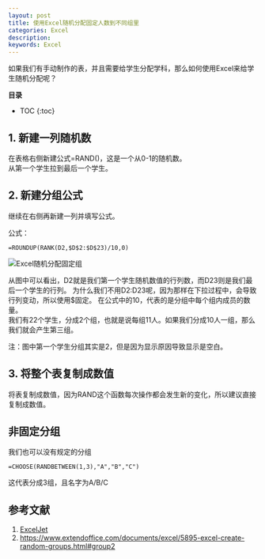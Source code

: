 ```yaml
---
layout: post
title: 使用Excel随机分配固定人数到不同组里
categories: Excel
description: 
keywords: Excel
---
```


如果我们有手动制作的表，并且需要给学生分配学科，那么如何使用Excel来给学生随机分配呢？  

**目录**

* TOC
{:toc}


## 1. 新建一列随机数
在表格右侧新建公式=RAND()，这是一个从0-1的随机数。  
从第一个学生拉到最后一个学生。  

## 2. 新建分组公式
继续在右侧再新建一列并填写公式。


公式：
```
=ROUNDUP(RANK(D2,$D$2:$D$23)/10,0)
```
![Excel随机分配固定组](/blog/images/posts/2020/20200811_Excel_Randomly_Assign_Groups.png)

从图中可以看出，D2就是我们第一个学生随机数值的行列数，而D23则是我们最后一个学生的行列。
为什么我们不用D2:D23呢，因为那样在下拉过程中，会导致行列变动，所以使用$固定。
在公式中的10，代表的是分组中每个组内成员的数量。  
我们有22个学生，分成2个组，也就是说每组11人。如果我们分成10人一组，那么我们就会产生第三组。  

注：图中第一个学生分组其实是2，但是因为显示原因导致显示是空白。

## 3. 将整个表复制成数值
将表复制成数值，因为RAND这个函数每次操作都会发生新的变化，所以建议直接复制成数值。

## 非固定分组
我们也可以没有规定的分组
```
=CHOOSE(RANDBETWEEN(1,3),"A","B","C")
```
这代表分成3组，且名字为A/B/C

## 参考文献
1. [ExcelJet](https://exceljet.net/formula/randomly-assign-people-to-groups)
2. <https://www.extendoffice.com/documents/excel/5895-excel-create-random-groups.html#group2>